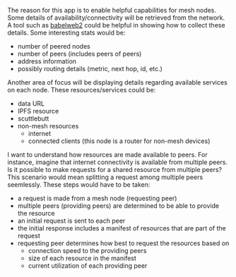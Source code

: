 The reason for this app is to enable helpful capabilities for mesh nodes.
Some details of availability/connectivity will be retrieved from the network.
A tool such as [babelweb2](https://github.com/Vivena/babelweb2) could be helpful in showing how to collect these details.
Some interesting stats would be:

* number of peered nodes
* number of peers (includes peers of peers)
* address information
* possibly routing details (metric, next hop, id, etc.)

Another area of focus will be displaying details regarding available services on each node.
These resources/services could be:

* data URL
* IPFS resource
* scuttlebutt
* non-mesh resources
  * internet
  * connected clients (this node is a router for non-mesh devices)

I want to understand how resources are made available to peers.
For instance, imagine that internet connectivity is available from multiple peers.
Is it possible to make requests for a shared resource from multiple peers?
This scenario would mean splitting a request among multiple peers seemlessly.
These steps would have to be taken:

* a request is made from a mesh node (requesting peer)
* multiple peers (providing peers) are determined to be able to provide the resource
* an initial request is sent to each peer
* the initial response includes a manifest of resources that are part of the request
* requesting peer determines how best to request the resources based on
  * connection speed to the providing peers
  * size of each resource in the manifest
  * current utilization of each providing peer
